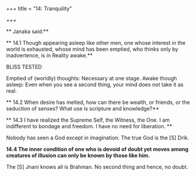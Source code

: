 +++
title = "14: Tranquility"

+++

** Janaka said:**

** 14.1 Though  appearing  asleep  like other men, one  whose interest in the world  is  exhausted, whose mind has been emptied, who thinks only  by  inadvertence, is  in  Reality  awake.**

BLISS TESTED

Emptied of (worldly) thoughts:  Necessary at one stage. Awake though asleep: Even when you see a second thing, your mind does not take it as real.

** 14.2 When desire has melted, how can there be wealth, or friends, or the seduction of senses? What use is scripture and knowledge?**

** 14.3 I have realized the Supreme Self, the Witness, the  One. I am indifferent to bondage and freedom. I  have no need for liberation. **

Nobody has seen a God except in imagination.  The true God is the [S] Drik.

**14.4 The inner condition of one who is  devoid of doubt yet moves among creatures of illusion can only be known by  those  like him.**

The [S] Jnani knows all is Brahman.  No second thing and hence, no doubt.



